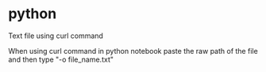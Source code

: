 # python
Text file using curl command

When using curl command in python notebook paste the raw path of the file and then type "-o file_name.txt"
